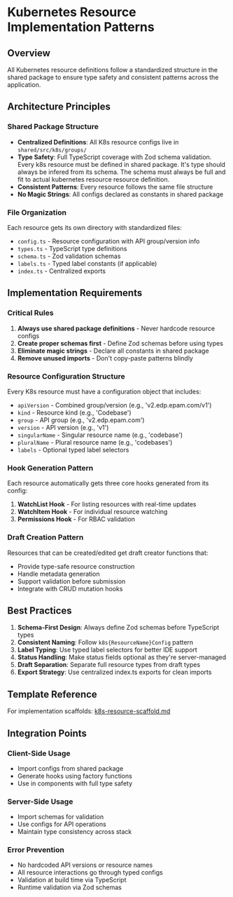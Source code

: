 # Kubernetes Resource Implementation Patterns

## Overview

All Kubernetes resource definitions follow a standardized structure in the shared package to ensure type safety and consistent patterns across the application.

## Architecture Principles

### Shared Package Structure

- **Centralized Definitions**: All K8s resource configs live in `shared/src/k8s/groups/`
- **Type Safety**: Full TypeScript coverage with Zod schema validation. Every k8s resource must be defined in shared package. It's type should always be infered from its schema. The schema must always be full and fit to actual kubernetes resource resource definition.
- **Consistent Patterns**: Every resource follows the same file structure
- **No Magic Strings**: All configs declared as constants in shared package

### File Organization

Each resource gets its own directory with standardized files:

- `config.ts` - Resource configuration with API group/version info
- `types.ts` - TypeScript type definitions
- `schema.ts` - Zod validation schemas
- `labels.ts` - Typed label constants (if applicable)
- `index.ts` - Centralized exports

## Implementation Requirements

### Critical Rules

1. **Always use shared package definitions** - Never hardcode resource configs
2. **Create proper schemas first** - Define Zod schemas before using types
3. **Eliminate magic strings** - Declare all constants in shared package
4. **Remove unused imports** - Don't copy-paste patterns blindly

### Resource Configuration Structure

Every K8s resource must have a configuration object that includes:

- `apiVersion` - Combined group/version (e.g., 'v2.edp.epam.com/v1')
- `kind` - Resource kind (e.g., 'Codebase')
- `group` - API group (e.g., 'v2.edp.epam.com')
- `version` - API version (e.g., 'v1')
- `singularName` - Singular resource name (e.g., 'codebase')
- `pluralName` - Plural resource name (e.g., 'codebases')
- `labels` - Optional typed label selectors

### Hook Generation Pattern

Each resource automatically gets three core hooks generated from its config:

1. **WatchList Hook** - For listing resources with real-time updates
2. **WatchItem Hook** - For individual resource watching
3. **Permissions Hook** - For RBAC validation

### Draft Creation Pattern

Resources that can be created/edited get draft creator functions that:

- Provide type-safe resource construction
- Handle metadata generation
- Support validation before submission
- Integrate with CRUD mutation hooks

## Best Practices

1. **Schema-First Design**: Always define Zod schemas before TypeScript types
2. **Consistent Naming**: Follow `k8s{ResourceName}Config` pattern
3. **Label Typing**: Use typed label selectors for better IDE support
4. **Status Handling**: Make status fields optional as they're server-managed
5. **Draft Separation**: Separate full resource types from draft types
6. **Export Strategy**: Use centralized index.ts exports for clean imports

## Template Reference

For implementation scaffolds: [k8s-resource-scaffold.md](./.krci-ai/templates/custom/k8s-resource-scaffold.md)

## Integration Points

### Client-Side Usage

- Import configs from shared package
- Generate hooks using factory functions
- Use in components with full type safety

### Server-Side Usage

- Import schemas for validation
- Use configs for API operations
- Maintain type consistency across stack

### Error Prevention

- No hardcoded API versions or resource names
- All resource interactions go through typed configs
- Validation at build time via TypeScript
- Runtime validation via Zod schemas
